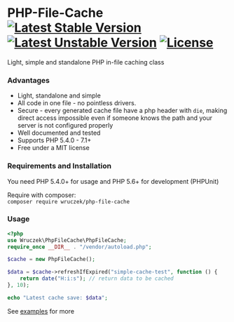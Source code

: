 # PHP-File-Cache [![Latest Stable Version](https://poser.pugx.org/wruczek/php-file-cache/version)](https://packagist.org/packages/wruczek/php-file-cache) [![Latest Unstable Version](https://poser.pugx.org/wruczek/php-file-cache/v/unstable)](//packagist.org/packages/wruczek/php-file-cache) [![License](https://poser.pugx.org/wruczek/php-file-cache/license)](https://packagist.org/packages/wruczek/php-file-cache)
Light, simple and standalone PHP in-file caching class

### Advantages
- Light, standalone and simple
- All code in one file - no pointless drivers.
- Secure - every generated cache file have a php header with `die`, making direct access impossible even if someone knows the path and your server is not configured properly
- Well documented and tested
- Supports PHP 5.4.0 - 7.1+
- Free under a MIT license

### Requirements and Installation
You need PHP 5.4.0+ for usage and PHP 5.6+ for development (PHPUnit)

Require with composer:<br>
`composer require wruczek/php-file-cache`

### Usage
```php
<?php
use Wruczek\PhpFileCache\PhpFileCache;
require_once __DIR__ . "/vendor/autoload.php";

$cache = new PhpFileCache();

$data = $cache->refreshIfExpired("simple-cache-test", function () {
    return date("H:i:s"); // return data to be cached
}, 10);

echo "Latest cache save: $data";
```
See [examples](https://github.com/Wruczek/PHP-File-Cache/tree/master/examples) for more

